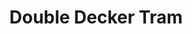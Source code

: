 ---
title: Double Decker Tram
tags: john
image: src/files/john/Double_Decker_Tram_2000.jpg
imageBase: Double_Decker_Tram
alt: A double decker tram winding through the streets of downtown Hong Kong.  
width: 2000
height: 1332
imageDate: January 2012
location: Hong Kong SAR
camera: Canon T3i
metaDescription: A double decker tram winding through the streets of downtown Hong Kong.  
---